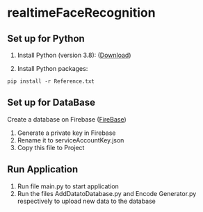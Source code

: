 # realtimeFaceRecognition
## Set up for Python
1. Install Python (version 3.8): ([Download](https://www.python.org))

2. Install Python packages:
```
pip install -r Reference.txt
```
## Set up for DataBase
Create a database on Firebase ([FireBase](https://console.firebase.google.com/u/0/))
1. Generate a private key in Firebase
2. Rename it to serviceAccountKey.json
3. Copy this file to Project

## Run Application
1. Run file main.py to start application
2. Run the files AddDatatoDatabase.py and Encode Generator.py respectively to upload new data to the database
